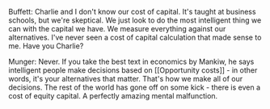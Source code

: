 
Buffett: Charlie and I don't know our cost of capital. It's taught at business schools, but we're skeptical. We just look to do the most intelligent thing we can with the capital we have. We measure everything against our alternatives. I've never seen a cost of capital calculation that made sense to me. Have you Charlie?

Munger: Never. If you take the best text in economics by Mankiw, he says intelligent people make decisions based on [[Opportunity costs]] - in other words, it's your alternatives that matter. That's how we make all of our decisions. The rest of the world has gone off on some kick - there is even a cost of equity capital. A perfectly amazing mental malfunction. 




